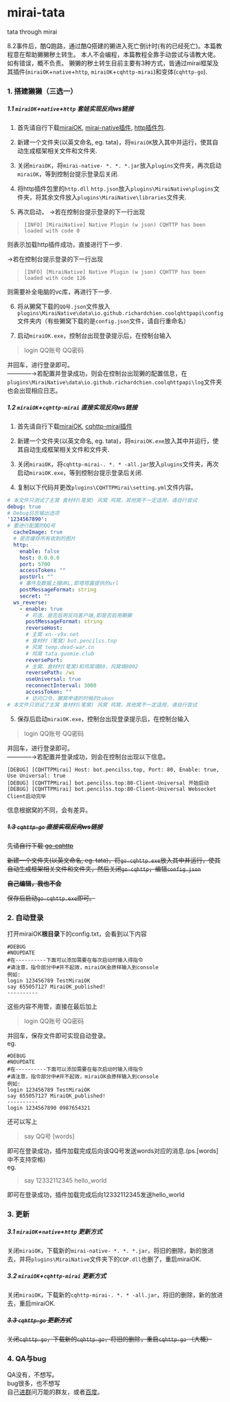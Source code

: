 # mirai-tata
tata through mirai

8.2事件后，酷Q跑路，通过酷Q搭建的獭进入死亡倒计时(有的已经死亡)。本篇教程意在帮助獭獭秽土转生。
本人不会编程，本篇教程全靠手动尝试与请教大佬。如有错误，概不负责。
獭獭的秽土转生目前主要有3种方式，皆通过mirai框架及其插件(`miraiOK`+`native`+`http`, `miraiOK`+`cqhttp-mirai`)和变体(`cqhttp-go`).

### 1. 搭建獭獭（三选一）

##### 1.1  `miraiOK`+`native`+`http` 套娃实现反向ws链接
1) 首先请自行下载[miraiOK](https://github.com/yimo0908/mirai-tata/raw/master/miraiOK.exe), [mirai-native插件](https://github.com/iTXTech/mirai-native/releases), [http插件包](https://github.com/yimo0908/mirai-tata/raw/master/httpapi.zip).

2) 新建一个文件夹(以英文命名, eg. tata)，将`miraiOK`放入其中并运行，使其自动生成框架相关文件和文件夹.

3) 关闭`miraiOK`，将`mirai-native- *. *. *.jar`放入`plugins`文件夹，再次启动`miraiOK`，等到控制台提示登录后关闭.

4) 将http插件包里的`http.dll` `http.json`放入`plugins\MiraiNative\plugins`文件夹，将其余文件放入`plugins\MiraiNative\libraries`文件夹.

5) 再次启动，
→若在控制台提示登录的下一行出现
>```
>[INFO] [MiraiNative] Native Plugin (w json) CQHTTP has been loaded with code 0
>```
则表示加载http插件成功，直接进行下一步.  

→若在控制台提示登录的下一行出现
>```
>[INFO] [MiraiNative] Native Plugin (w json) CQHTTP has been loaded with code 126
>```
则需要补全电脑的vc库，再进行下一步.

6) 将从獭窝下载的`QQ号.json`文件放入`plugins\MiraiNative\data\io.github.richardchien.coolqhttpapi\config`文件夹内（有些獭窝下载的是`config.json`文件，请自行重命名）

7) 启动`miraiOK.exe`，控制台出现登录提示后，在控制台输入

>login QQ账号 QQ密码

并回车，进行登录即可。  
————→若配置并登录成功，则会在控制台出现獭的配置信息，在`plugins\MiraiNative\data\io.github.richardchien.coolqhttpapi\log`文件夹也会出现相应日志。  
  
##### 1.2 `miraiOK`+`cqhttp-mirai` 直接实现反向ws链接

1) 首先请自行下载[miraiOK](https://github.com/yimo0908/mirai-tata/raw/master/miraiOK.exe), [cqhttp-mirai插件](https://github.com/yyuueexxiinngg/cqhttp-mirai/releases)

2) 新建一个文件夹(以英文命名, eg. tata)，将`miraiOK.exe`放入其中并运行，使其自动生成框架相关文件和文件夹.

3) 关闭`miraiOK`，将`cqhttp-mirai-. *. * -all.jar`放入`plugins`文件夹，再次启动`miraiOK.exe`，等到控制台提示登录后关闭.

4) 复制以下代码并更改`plugins\CQHTTPMirai\setting.yml`文件内容。
``` yaml
# 本文件只测试了主窝 食材村(笔窝) 风窝 鸡窝，其他窝不一定适用，请自行尝试
debug: true
# Debug日志输出选项
'1234567890':
# 要进行配置的QQ号
  cacheImage: true
  # 是否缓存所有收到的图片
  http:
    enable: false
    host: 0.0.0.0
    port: 5700
    accessToken: ""
    postUrl: ""
    # 事件及数据上报URL,即塔塔露提供的url
    postMessageFormat: string
    secret: ""
  ws_reverse:
    - enable: true 
      # 可选，是否启用反向客户端,即是否启用獭獭
      postMessageFormat: string
      reverseHost: 
      # 主窝 xn--v9x.net
      # 食材村（笔窝）bot.pencilss.top
      # 风窝 temp.dead-war.cn
      # 鸡窝 tata.guomie.club
      reversePort: 
      # 主窝、食材村(笔窝)和鸡窝填80，风窝填8002
      reversePath: /ws
      useUniversal: true
      reconnectInterval: 3000
      accessToken: ""
      # 访问口令，獭窝申请的时候的token
# 本文件只测试了主窝 食材村(笔窝) 风窝 鸡窝，其他窝不一定适用，请自行尝试
```

5) 保存后启动`miraiOK.exe`，控制台出现登录提示后，在控制台输入

>login QQ账号 QQ密码

并回车，进行登录即可。  
————→若配置并登录成功，则会在控制台出现以下信息。
```
[DEBUG] [CQHTTPMirai] Host: bot.pencilss.top, Port: 80, Enable: true, Use Universal: true
[DEBUG] [CQHTTPMirai] bot.pencilss.top:80-Client-Universal 开始启动
[DEBUG] [CQHTTPMirai] bot.pencilss.top:80-Client-Universal Websocket Client启动完毕
```
信息根据窝的不同，会有差异。  

##### ~~1.3 `cqhttp-go` 直接实现反向ws链接~~  
~~先请自行下载 [go-cqhttp](https://github.com/Mrs4s/go-cqhttp/releases)~~

~~新建一个文件夹(以英文命名, eg. tata)，将`go-cqhttp.exe`放入其中并运行，使其自动生成框架相关文件和文件夹，然后关闭`go-cqhttp`，编辑`config.json`~~

~~**自己编辑，我也不会**~~

~~保存后启动`go-cqhttp.exe`即可。~~


### 2. 自动登录

打开miraiOK**根目录**下的config.txt，会看到以下内容
```
#DEBUG
#NOUPDATE
#在----------下面可以添加需要在每次启动时输入得指令
#请注意，指令部分中#并不起效，miraiOK会原样输入到console
例如:
login 123456789 TestMiraiOK
say 655057127 MiraiOK_published!
----------
```
这些内容不用管，直接在最后加上 
>login QQ账号 QQ密码

并回车，保存文件即可实现自动登录。  
eg.  
```
#DEBUG
#NOUPDATE
#在----------下面可以添加需要在每次启动时输入得指令
#请注意，指令部分中#并不起效，miraiOK会原样输入到console
例如:
login 123456789 TestMiraiOK
say 655057127 MiraiOK_published!
----------
login 1234567890 0987654321

```
还可以写上
>say QQ号 [words]
 
即可在登录成功，插件加载完成后向该QQ号发送words对应的消息.(ps.[words]中不支持空格)  
eg.
>say 12332112345 hello_world

即可在登录成功，插件加载完成后向12332112345发送hello_world

### 3. 更新

##### 3.1 `miraiOK`+`native`+`http` 更新方式

关闭`miraiOK`，下载新的`mirai-native- *. *. *.jar`，将旧的删除，新的放进去，并将`plugins\MiraiNative`文件夹下的`CQP.dll`也删了，重启miraiOK.  

##### 3.2 `miraiOK`+`cqhttp-mirai` 更新方式

关闭`miraiOK`，下载新的`cqhttp-mirai-. *. * -all.jar`，将旧的删除，新的放进去，重启miraiOK.

##### ~~3.3 `cqhttp-go` 更新方式~~

~~关闭`cqhttp-go`，下载新的`cqhttp-go`，将旧的删除，重启`cqhttp-go` （大概）~~

### 4. QA与bug

QA没有，不想写。  
bug很多，也不想写  
自己[进群](https://jq.qq.com/?_wv=1027&k=5L3hY4w)问万能的群友，或者[百度](https://www.baidu.com)。
